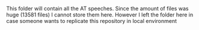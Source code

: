 This folder will contain all the AT speeches. 
Since the amount of files was huge (13581 files) I cannot store them here. However I left the folder here in case someone wants to replicate this repository in local environment
